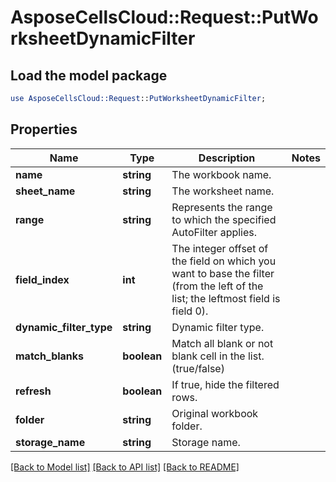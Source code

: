 # AsposeCellsCloud::Request::PutWorksheetDynamicFilter 

## Load the model package
```perl
use AsposeCellsCloud::Request::PutWorksheetDynamicFilter;
```

## Properties
Name | Type | Description | Notes
------------ | ------------- | ------------- | -------------
**name** | **string** | The workbook name. |
**sheet_name** | **string** | The worksheet name. |
**range** | **string** | Represents the range to which the specified AutoFilter applies. |
**field_index** | **int** | The integer offset of the field on which you want to base the filter (from the left of the list; the leftmost field is field 0). |
**dynamic_filter_type** | **string** | Dynamic filter type. |
**match_blanks** | **boolean** | Match all blank or  not blank cell in the list.(true/false) |
**refresh** | **boolean** | If true, hide the filtered rows. |
**folder** | **string** | Original workbook folder. |
**storage_name** | **string** | Storage name. |  

[[Back to Model list]](../README.md#documentation-for-requests) [[Back to API list]](../README.md#documentation-for-api-endpoints) [[Back to README]](../README.md)

